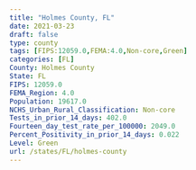 ```yaml
---
title: "Holmes County, FL"
date: 2021-03-23
draft: false
type: county
tags: [FIPS:12059.0,FEMA:4.0,Non-core,Green]
categories: [FL]
County: Holmes County
State: FL
FIPS: 12059.0
FEMA_Region: 4.0
Population: 19617.0
NCHS_Urban_Rural_Classification: Non-core
Tests_in_prior_14_days: 402.0
Fourteen_day_test_rate_per_100000: 2049.0
Percent_Positivity_in_prior_14_days: 0.022
Level: Green
url: /states/FL/holmes-county
---
```



